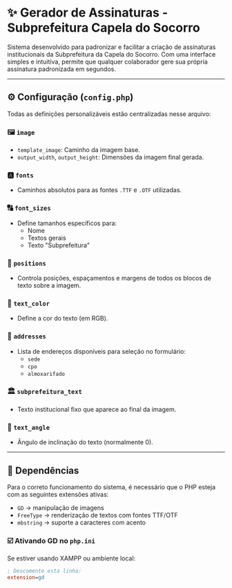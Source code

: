 # ✨ Gerador de Assinaturas - Subprefeitura Capela do Socorro

Sistema desenvolvido para padronizar e facilitar a criação de assinaturas institucionais da Subprefeitura da Capela do Socorro. Com uma interface simples e intuitiva, permite que qualquer colaborador gere sua própria assinatura padronizada em segundos.

---

## ⚙️ Configuração (`config.php`)

Todas as definições personalizáveis estão centralizadas nesse arquivo:

### 🖼️ `image`
- `template_image`: Caminho da imagem base.
- `output_width`, `output_height`: Dimensões da imagem final gerada.

### 🅰️ `fonts`
- Caminhos absolutos para as fontes `.TTF` e `.OTF` utilizadas.

### 🔠 `font_sizes`
- Define tamanhos específicos para:
  - Nome
  - Textos gerais
  - Texto "Subprefeitura"

### 📐 `positions`
- Controla posições, espaçamentos e margens de todos os blocos de texto sobre a imagem.

### 🎨 `text_color`
- Define a cor do texto (em RGB).

### 📍 `addresses`
- Lista de endereços disponíveis para seleção no formulário:
  - `sede`
  - `cpo`
  - `almoxarifado`

### 🏛️ `subprefeitura_text`
- Texto institucional fixo que aparece ao final da imagem.

### 🔄 `text_angle`
- Ângulo de inclinação do texto (normalmente 0).

---

## 🧠 Dependências

Para o correto funcionamento do sistema, é necessário que o PHP esteja com as seguintes extensões ativas:

- `GD` → manipulação de imagens
- `FreeType` → renderização de textos com fontes TTF/OTF
- `mbstring` → suporte a caracteres com acento

### ☑️ Ativando GD no `php.ini`

Se estiver usando XAMPP ou ambiente local:

```ini
; Descomente esta linha:
extension=gd
